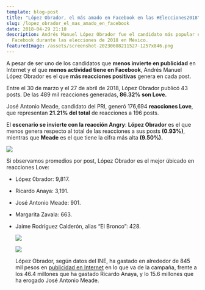 ```yaml
---
template: blog-post
title: "López Obrador, el más amado en Facebook en las #Elecciones2018"
slug: /lopez_obrador_el_mas_amado_en_facebook
date: 2018-04-29 21:10
description: Andrés Manuel López Obrador fue el candidato más popular en
  Facebook durante las elecciones de 2018 en México.
featuredImage: /assets/screenshot-20230608211527-1257x846.png
---
```

A pesar de ser uno de los candidatos que **menos invierte en publicidad** en Internet y el que **menos actividad tiene en Facebook**, Andrés Manuel López Obrador es el que **más reacciones positivas** genera en cada post.

Entre el 30 de marzo y el 27 de abril de 2018, López Obrador publicó 43 posts. De las 489 mil reacciones generadas, **86.32% son Love.**

José Antonio Meade, candidato del PRI, generó 176,694 **reacciones Love**, que representan **21.21% del total** de reacciones a 196 posts.

El **escenario se invierte con la reacción Angry**: **López Obrador** es el que menos genera respecto al total de las reacciones a sus posts **(0.93%)**, mientras que **Meade** es el que tiene la cifra más alta **(9.50%).**

![](/assets/screenshot-20230608211859-937x945.png)

Si observamos promedios por post, López Obrador es el mejor úbicado en reacciones Love:

* López 0brador: 9,817.
* Ricardo Anaya: 3,191.
* José Antonio Meade: 901.
* Margarita Zavala: 663.
* Jaime Rodríguez Calderón, alias “El Bronco”: 428.

  ![](/assets/screenshot-20230608212105-939x944.png)

  ![](/assets/screenshot-20230608212219-940x941.png)

  López Obrador, según datos del INE, ha gastado en alrededor de 845 mil pesos en [publicidad en Internet](http://www.excelsior.com.mx/nacional/propaganda-en-internet-principal-gasto-de-presidenciales/1235517) en lo que va de la campaña, frente a los 46.4 millones que ha gastado Ricardo Anaya, y lo 15.6 millones que ha erogado José Antonio Meade.